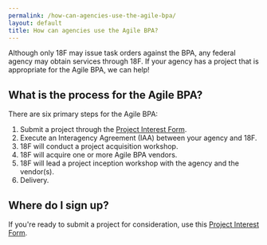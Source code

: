```yaml
---
permalink: /how-can-agencies-use-the-agile-bpa/
layout: default
title: How can agencies use the Agile BPA?
---
```


Although only 18F may issue task orders against the BPA, any federal agency may obtain services through 18F. If your agency has a project that is appropriate for the Agile BPA, we can help!

## What is the process for the Agile BPA?

There are six primary steps for the Agile BPA:

1. Submit a project through the [Project Interest Form](https://docs.google.com/a/gsa.gov/forms/d/1w0eSRMWwgwsi-7OYmBAVkOmQnhzXbQRU6JGXUd6Xrps/viewform).
2. Execute an Interagency Agreement (IAA) between your agency and 18F.
3. 18F will conduct a project acquisition workshop.
4. 18F will acquire one or more Agile BPA vendors.
5. 18F will lead a project inception workshop with the agency and the vendor(s).
6. Delivery. 

## Where do I sign up?

If you're ready to submit a project for consideration, use this [Project Interest Form](https://docs.google.com/a/gsa.gov/forms/d/1w0eSRMWwgwsi-7OYmBAVkOmQnhzXbQRU6JGXUd6Xrps/viewform).
